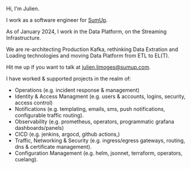 Hi, I'm Julien.

I work as a software engineer for [SumUp](https://sumup.com/).

As of January 2024, I work in the Data Platform, on the Streaming Infrastructure.

We are re-architecting Production Kafka, rethinking Data Extration and Loading technologies and moving Data Platform from ETL to EL(T).

Hit me up if you want to talk at julien.limoges@sumup.com.

I have worked & supported projects in the realm of:
- Operations (e.g. incident response & management)
- Identity & Access Managment (e.g. users & accounts, logins, security, access control)
- Notifications (e.g. templating, emails, sms, push notifications, configurable traffic routing).
- Observability (e.g. prometheus, operators, programmatic grafana dashboards/panels)
- CICD (e.g. jenkins, argocd, github actions,)
- Traffic, Networking & Security (e.g. ingress/egress gateways, routing, dns & certificate management).
- Configuration Management (e.g. helm, jsonnet, terraform, operators, cuelang).
